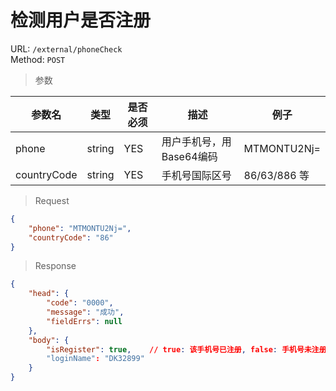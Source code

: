 # 检测用户是否注册

URL: `/external/phoneCheck`  
Method: `POST`

> 参数   

| 参数名        | 类型         | 是否必须   | 描述                                | 例子                 |
| ------------ | ----------- | --------- | ---------------------------------- | -------------------- |
| phone        | string      | YES       | 用户手机号，用Base64编码              | MTMONTU2Nj=          |
| countryCode  | string      | YES       | 手机号国际区号                       | 86/63/886 等         |

> Request   

```json
{
    "phone": "MTMONTU2Nj=",
    "countryCode": "86"
}
```

> Response   

```json
{
    "head": {
        "code": "0000",
        "message": "成功",
        "fieldErrs": null
    },
    "body": {
        "isRegister": true,    // true: 该手机号已注册, false: 手机号未注册
        "loginName": "DK32899"
    }
}
```